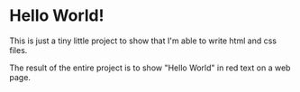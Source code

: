 # Hello World!

This is just a tiny little project to show that I'm able to write html and css files.

The result of the entire project is to show "Hello World" in red text on a web page.
